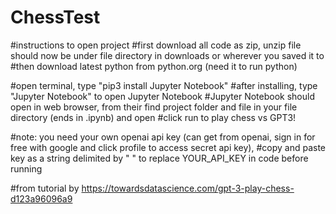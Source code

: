 # ChessTest
#instructions to open project
#first download all code as zip, unzip file should now be under file directory in downloads or wherever you saved it to
#then download latest python from python.org (need it to run python)

#open terminal, type "pip3 install Jupyter Notebook"
#after installing, type "Jupyter Notebook" to open Jupyter Notebook
#Jupyter Notebook should open in web browser, from their find project folder and file in your file directory (ends in .ipynb) and open
#click run to play chess vs GPT3!

#note: you need your own openai api key (can get from openai, sign in for free with google and click profile to access secret api key),
#copy and paste key as a string delimited by " " to replace YOUR_API_KEY in code before running

#from tutorial by https://towardsdatascience.com/gpt-3-play-chess-d123a96096a9 

